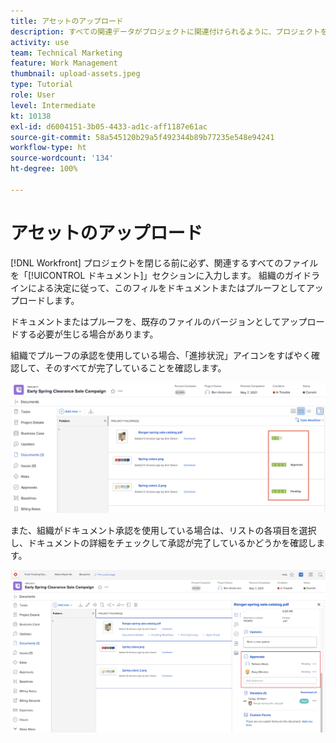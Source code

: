 ```yaml
---
title: アセットのアップロード
description: すべての関連データがプロジェクトに関連付けられるように、プロジェクトを閉じる前に、ドキュメント、プルーフおよびその他のアセットをプロジェクトにアップロードします。
activity: use
team: Technical Marketing
feature: Work Management
thumbnail: upload-assets.jpeg
type: Tutorial
role: User
level: Intermediate
kt: 10138
exl-id: d6004151-3b05-4433-ad1c-aff1187e61ac
source-git-commit: 58a545120b29a5f492344b89b77235e548e94241
workflow-type: ht
source-wordcount: '134'
ht-degree: 100%

---
```


# アセットのアップロード

[!DNL Workfront] プロジェクトを閉じる前に必ず、関連するすべてのファイルを「[!UICONTROL ドキュメント]」セクションに入力します。 組織のガイドラインによる決定に従って、このフィルをドキュメントまたはプルーフとしてアップロードします。

ドキュメントまたはプルーフを、既存のファイルのバージョンとしてアップロードする必要が生じる場合があります。

組織でプルーフの承認を使用している場合、「進捗状況」アイコンをすばやく確認して、そのすべてが完了していることを確認します。

![「プルーフの進捗状況」アイコンを示すドキュメントページ](assets/planner-fund-proof-progress-icons.png)

また、組織がドキュメント承認を使用している場合は、リストの各項目を選択し、ドキュメントの詳細をチェックして承認が完了しているかどうかを確認します。

![ドキュメントの承認を示すドキュメントページの付帯的な概要](assets/planner-fund-document-approval.png)

<!---
learn more urls
Create proofs
Add new documents to Workfront
--->
